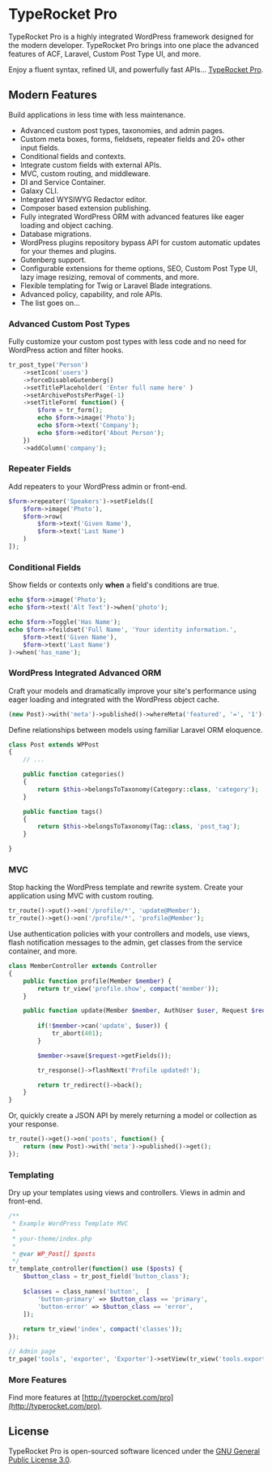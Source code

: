 # TypeRocket Pro

TypeRocket Pro is a highly integrated WordPress framework designed for the modern developer. TypeRocket Pro brings into one place the advanced features of ACF, Laravel, Custom Post Type UI, and more. 

Enjoy a fluent syntax, refined UI, and powerfully fast APIs... [TypeRocket Pro](http://typerocket.com).

## Modern Features

Build applications in less time with less maintenance.

- Advanced custom post types, taxonomies, and admin pages.
- Custom meta boxes, forms, fieldsets, repeater fields and 20+ other input fields.
- Conditional fields and contexts.
- Integrate custom fields with external APIs.
- MVC, custom routing, and middleware.
- DI and Service Container.
- Galaxy CLI.
- Integrated WYSIWYG Redactor editor.
- Composer based extension publishing.
- Fully integrated WordPress ORM with advanced features like eager loading and object caching.
- Database migrations.
- WordPress plugins repository bypass API for custom automatic updates for your themes and plugins.
- Gutenberg support.
- Configurable extensions for theme options, SEO, Custom Post Type UI, lazy image resizing, removal of comments, and more.
- Flexible templating for Twig or Laravel Blade integrations.
- Advanced policy, capability, and role APIs.
- The list goes on...

### Advanced Custom Post Types

Fully customize your custom post types with less code and no need for WordPress action and filter hooks.   

```php
tr_post_type('Person')
    ->setIcon('users')
    ->forceDisableGutenberg()
    ->setTitlePlaceholder( 'Enter full name here' )
    ->setArchivePostsPerPage(-1)
    ->setTitleForm( function() {
        $form = tr_form();
        echo $form->image('Photo');
        echo $form->text('Company');
        echo $form->editor('About Person');
    })
    ->addColumn('company');
```

### Repeater Fields

Add repeaters to your WordPress admin or front-end.  

```php
$form->repeater('Speakers')->setFields([
    $form->image('Photo'),
    $form->row(
        $form->text('Given Name'),
        $form->text('Last Name')
    )
]);
```

### Conditional Fields

Show fields or contexts only **when** a field's conditions are true.  

```php
echo $form->image('Photo');
echo $form->text('Alt Text')->when('photo');

echo $form->Toggle('Has Name');
echo $form->feildset('Full Name', 'Your identity information.',
    $form->text('Given Name'),
    $form->text('Last Name')
)->when('has_name');
```

### WordPress Integrated Advanced ORM

Craft your models and dramatically improve your site's performance using eager loading and integrated with the WordPress object cache.

```php
(new Post)->with('meta')->published()->whereMeta('featured', '=', '1')->get();
```

Define relationships between models using familiar Laravel ORM eloquence.

```php
class Post extends WPPost
{
    // ...

    public function categories()
    {
        return $this->belongsToTaxonomy(Category::class, 'category');
    }

    public function tags()
    {
        return $this->belongsToTaxonomy(Tag::class, 'post_tag');
    }

}
```

### MVC

Stop hacking the WordPress template and rewrite system. Create your application using MVC with custom routing.

```php
tr_route()->put()->on('/profile/*', 'update@Member');
tr_route()->get()->on('/profile/*', 'profile@Member');
```

Use authentication policies with your controllers and models, use views, flash notification messages to the admin, get classes from the service container, and more.

```php
class MemberController extends Controller
{
    public function profile(Member $member) {
        return tr_view('profile.show', compact('member'));
    }

    public function update(Member $member, AuthUser $user, Request $request ) {
        
        if(!$member->can('update', $user)) {
            tr_abort(401);
        }

        $member->save($request->getFields());

        tr_response()->flashNext('Profile updated!');

        return tr_redirect()->back();
    }
}
```

Or, quickly create a JSON API by merely returning a model or collection as your response.

```php
tr_route()->get()->on('posts', function() {
    return (new Post)->with('meta')->published()->get();
});
```

### Templating

Dry up your templates using views and controllers. Views in admin and front-end.

```php
/**
 * Example WordPress Template MVC
 * 
 * your-theme/index.php
 *
 * @var WP_Post[] $posts
 */
tr_template_controller(function() use ($posts) {
    $button_class = tr_post_field('button_class');
    
    $classes = class_names('button',  [
        'button-primary' => $button_class == 'primary',
        'button-error' => $button_class == 'error',
    ]);
    
    return tr_view('index', compact('classes'));
});
```

```php
// Admin page
tr_page('tools', 'exporter', 'Exporter')->setView(tr_view('tools.exporter'));
```

### More Features

Find more features at [http://typerocket.com/pro](http://typerocket.com/pro).

## License

TypeRocket Pro is open-sourced software licenced under the [GNU General Public License 3.0](https://www.gnu.org/licenses/gpl-3.0.en.html).